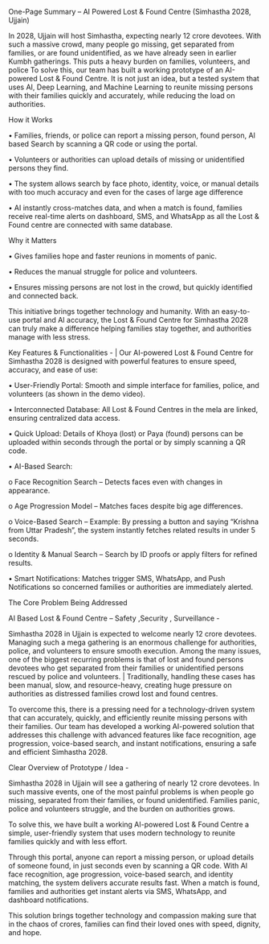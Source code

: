 One-Page Summary – AI Powered Lost & Found Centre (Simhastha 2028, Ujjain)



In 2028, Ujjain will host Simhastha, expecting nearly 12 crore devotees. With such a massive crowd, many people go missing, get separated from families, or are found unidentified, as we have already seen in earlier Kumbh gatherings. This puts a heavy burden on families, volunteers, and police
To solve this, our team has built a working prototype of an AI-powered Lost & Found Centre. It is not just an idea, but a tested system that uses AI, Deep Learning, and Machine Learning to reunite missing persons with their families quickly and accurately, while reducing the load on authorities.


How it Works

•	Families, friends, or police can report a missing person, found person, AI based Search by scanning a QR code or using the portal.

•	Volunteers or authorities can upload details of missing or unidentified persons they find.

•	The system allows search by face photo, identity, voice, or manual details with too much accuracy and even for the cases of large age difference 

•	AI instantly cross-matches data, and when a match is found, families receive real-time alerts on dashboard, SMS, and WhatsApp as all the Lost & Found centre are connected with same database.

Why it Matters

•	Gives families hope and faster reunions in moments of panic.

•	Reduces the manual struggle for police and volunteers.

•	Ensures missing persons are not lost in the crowd, but quickly identified and connected back.

This initiative brings together technology and humanity. With an easy-to-use portal and AI accuracy, the Lost & Found Centre for Simhastha 2028 can truly make a difference helping families stay together, and authorities manage with less stress.




Key Features & Functionalities -
|
Our AI-powered Lost & Found Centre for Simhastha 2028 is designed with powerful features to ensure speed, accuracy, and ease of use:

•	User-Friendly Portal: Smooth and simple interface for families, police, and volunteers (as shown in the demo video).

•	Interconnected Database: All Lost & Found Centres in the mela are linked, ensuring centralized data access.

•	Quick Upload: Details of Khoya (lost) or Paya (found) persons can be uploaded within seconds through the portal or by simply scanning a QR code.

•	AI-Based Search:

o	Face Recognition Search – Detects faces even with changes in appearance.

o	Age Progression Model – Matches faces despite big age differences.

o	Voice-Based Search – Example: By pressing a button and saying “Krishna from Uttar Pradesh”, the system instantly fetches related results in under 5 seconds.

o	Identity & Manual Search – Search by ID proofs or apply filters for refined results.

•	Smart Notifications: Matches trigger SMS, WhatsApp, and Push Notifications so concerned families or authorities are immediately alerted.




  The Core Problem Being Addressed

AI Based Lost & Found Centre – Safety ,Security , Surveillance -

Simhastha 2028 in Ujjain is expected to welcome nearly 12 crore devotees. Managing such a mega gathering is an enormous challenge for authorities, police, and volunteers to ensure smooth execution. Among the many issues, one of the biggest recurring problems is that of lost and found persons devotees who get separated from their families or unidentified persons rescued by police and volunteers.
|
Traditionally, handling these cases has been manual, slow, and resource-heavy, creating huge pressure on authorities as distressed families crowd lost and found centres.

To overcome this, there is a pressing need for a technology-driven system that can accurately, quickly, and efficiently reunite missing persons with their families.
Our team has developed a working AI-powered solution that addresses this challenge with advanced features like face recognition, age progression, voice-based search, and instant notifications, ensuring a safe and efficient Simhastha 2028.




  Clear Overview of Prototype / Idea -

Simhastha 2028 in Ujjain will see a gathering of nearly 12 crore devotees. In such massive events, one of the most painful problems is when people go missing, separated from their families, or found unidentified. Families panic, police and volunteers struggle, and the burden on authorities grows.

To solve this, we have built a working AI-powered Lost & Found Centre a simple, user-friendly system that uses modern technology to reunite families quickly and with less effort.

Through this portal, anyone can report a missing person, or upload details of someone found, in just seconds even by scanning a QR code. With AI face recognition, age progression, voice-based search, and identity matching, the system delivers accurate results fast. When a match is found, families and authorities get instant alerts via SMS, WhatsApp, and dashboard notifications.

This solution brings together technology and compassion making sure that in the chaos of crores, families can find their loved ones with speed, dignity, and hope.


